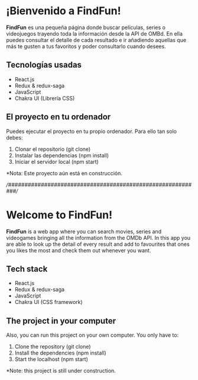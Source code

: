 # ¡Bienvenido a FindFun!

**FindFun** es una pequeña página donde buscar películas, series o videojuegos trayendo toda la información desde la API de OMBd.
En ella puedes consultar el detalle de cada resultado e ir añadiendo aquellas que más te gusten a tus favoritos y poder consultarlo cuando desees.


## Tecnologías usadas
- React.js
- Redux & redux-saga
- JavaScript
- Chakra UI (Librería CSS)

## El proyecto en tu ordenador
Puedes ejecutar el proyecto en tu propio ordenador. Para ello tan solo debes:
1. Clonar el repositorio (git clone)
2. Instalar las dependencias (npm install)
3. Iniciar el servidor local (npm start)

*Nota: Este proyecto aún está en construcción.

*/###########################################################/*
	

# Welcome to FindFun!
**FindFun**  is a web app where you can search movies, series and videogames bringing all the information from the OMDb API.
In this app you are able to look up the detail of every result and add to favourites that ones you likes the most and check them out whenever you want.

## Tech stack
- React.js
- Redux & redux-saga
- JavaScript
- Chakra UI (CSS framework)

## The project in your computer
Also, you can run this project on your own computer. You only have to:
1. Clone the repository (git clone)
2. Install the dependencies (npm install)
3. Start the localhost (npm start)

*Note: this project is still under construction.
